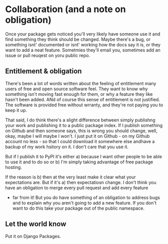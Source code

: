 # Collaboration (and a note on obligation)

Once your package gets noticed you'll very likely have someone use it
and find something they think should be changed. Maybe there's a bug, or
something isnt' documented or isnt' working how the docs say it is, or
they want to add a neat feature. Sometmies they'll email you, sometimes
add an issue or pull reuqest on yoru public repo.

## Entitlement & obligation

There's been a lot of words written about the feeling of entitlement
many users of free and open source software feel. They want to know why
something isn't moving fast enough for them, or why a feature they like
hasn't been added. ANd of course this sense of entitlement is not
justified. The software is provided free without wrranty, and they're
not paying you to keep it up.

That said, I do think there's a slight difference between simply
publishng your work and publishing it to a public package index. If I
publish something on Github and then someone says, this is wrong you
should change, well, okay, maybe I will maybe I won't. I just put it on
Github - on my Github account no less - so that I could download it
somewhere else andhave a backup of my work hsitory on it. I don't care
that you use it.

But if I publish it to PyPI it's either a) because I want other people
to be able to use it and to do so or b) I'm simply taking advantage of
free package hosting.

If the reason is b) then at the very least make it clear what your
expectations are. But if it's a) then expectatiosn change. I don't think
you have an obligation to merge every pull request and add every feature
- far from it! But you do have something of an obligation to address
bugs and to explain why you aren't going to add a new feature. If you
don't want to do this take your package out of the public namespace.

## Let the world know

Put it on Django Packages.
